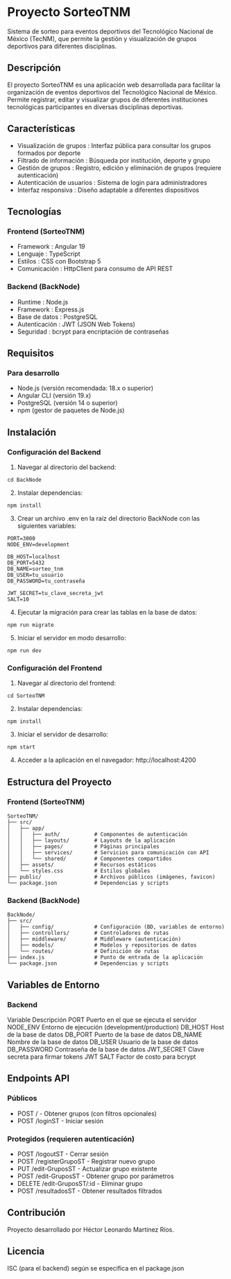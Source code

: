 # Proyecto SorteoTNM
Sistema de sorteo para eventos deportivos del Tecnológico Nacional de México (TecNM), que permite la gestión y visualización de grupos deportivos para diferentes disciplinas.

## Descripción
El proyecto SorteoTNM es una aplicación web desarrollada para facilitar la organización de eventos deportivos del Tecnológico Nacional de México. Permite registrar, editar y visualizar grupos de diferentes instituciones tecnológicas participantes en diversas disciplinas deportivas.

## Características
- Visualización de grupos : Interfaz pública para consultar los grupos formados por deporte
- Filtrado de información : Búsqueda por institución, deporte y grupo
- Gestión de grupos : Registro, edición y eliminación de grupos (requiere autenticación)
- Autenticación de usuarios : Sistema de login para administradores
- Interfaz responsiva : Diseño adaptable a diferentes dispositivos
## Tecnologías
### Frontend (SorteoTNM)
- Framework : Angular 19
- Lenguaje : TypeScript
- Estilos : CSS con Bootstrap 5
- Comunicación : HttpClient para consumo de API REST
### Backend (BackNode)
- Runtime : Node.js
- Framework : Express.js
- Base de datos : PostgreSQL
- Autenticación : JWT (JSON Web Tokens)
- Seguridad : bcrypt para encriptación de contraseñas
## Requisitos
### Para desarrollo
- Node.js (versión recomendada: 18.x o superior)
- Angular CLI (versión 19.x)
- PostgreSQL (versión 14 o superior)
- npm (gestor de paquetes de Node.js)
## Instalación
### Configuración del Backend
1. Navegar al directorio del backend:
```
cd BackNode
```
2. Instalar dependencias:
```
npm install
```
3. Crear un archivo .env en la raíz del directorio BackNode con las siguientes variables:
```
PORT=3000
NODE_ENV=development

DB_HOST=localhost
DB_PORT=5432
DB_NAME=sorteo_tnm
DB_USER=tu_usuario
DB_PASSWORD=tu_contraseña

JWT_SECRET=tu_clave_secreta_jwt
SALT=10
```
4. Ejecutar la migración para crear las tablas en la base de datos:
```
npm run migrate
```
5. Iniciar el servidor en modo desarrollo:
```
npm run dev
```
### Configuración del Frontend
1. Navegar al directorio del frontend:
```
cd SorteoTNM
```
2. Instalar dependencias:
```
npm install
```
3. Iniciar el servidor de desarrollo:
```
npm start
```
4. Acceder a la aplicación en el navegador: http://localhost:4200
## Estructura del Proyecto
### Frontend (SorteoTNM)
```
SorteoTNM/
├── src/
│   ├── app/
│   │   ├── auth/           # Componentes de autenticación
│   │   ├── layouts/        # Layouts de la aplicación
│   │   ├── pages/          # Páginas principales
│   │   ├── services/       # Servicios para comunicación con API
│   │   └── shared/         # Componentes compartidos
│   ├── assets/             # Recursos estáticos
│   └── styles.css          # Estilos globales
├── public/                 # Archivos públicos (imágenes, favicon)
└── package.json            # Dependencias y scripts
```
### Backend (BackNode)
```
BackNode/
├── src/
│   ├── config/             # Configuración (BD, variables de entorno)
│   ├── controllers/        # Controladores de rutas
│   ├── middleware/         # Middleware (autenticación)
│   ├── models/             # Modelos y repositorios de datos
│   └── routes/             # Definición de rutas
├── index.js                # Punto de entrada de la aplicación
└── package.json            # Dependencias y scripts
```
## Variables de Entorno
### Backend
Variable Descripción PORT Puerto en el que se ejecuta el servidor NODE_ENV Entorno de ejecución (development/production) DB_HOST Host de la base de datos DB_PORT Puerto de la base de datos DB_NAME Nombre de la base de datos DB_USER Usuario de la base de datos DB_PASSWORD Contraseña de la base de datos JWT_SECRET Clave secreta para firmar tokens JWT SALT Factor de costo para bcrypt

## Endpoints API
### Públicos
- POST / - Obtener grupos (con filtros opcionales)
- POST /loginST - Iniciar sesión
### Protegidos (requieren autenticación)
- POST /logoutST - Cerrar sesión
- POST /registerGrupoST - Registrar nuevo grupo
- PUT /edit-GruposST - Actualizar grupo existente
- POST /edit-GruposST - Obtener grupo por parámetros
- DELETE /edit-GruposST/:id - Eliminar grupo
- POST /resultadosST - Obtener resultados filtrados
## Contribución
Proyecto desarrollado por Héctor Leonardo Martínez Ríos.

## Licencia
ISC (para el backend) según se especifica en el package.json